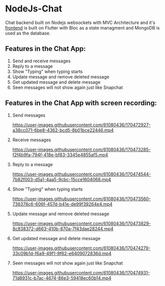 # NodeJs-Chat
Chat backend built on Nodejs websockets with MVC Architecture and it's [frontend](https://github.com/aanantt/Flutter-Chat) is built on Flutter with Bloc as a state managment and MongoDB is used as the database. 

## Features in the Chat App:
<ol>
  <li>Send and receive messages</li>
  <li>Reply to a message</li>
  <li>Show "Typing" when typing starts</li>
  <li>Update message and remove deleted message</li>
  <li>Get updated message and delete message </li>
    <li>Seen messages will not show again just like Snapchat</li>

  </ol>


  
  

## Features in the Chat App with screen recording:
  <ol>
  <li>Send messages</li>
    
https://user-images.githubusercontent.com/61080436/170472927-a38cc071-6be8-4362-bcd5-8b01bce22446.mp4
  
  <li>Receive messages</li>
  
https://user-images.githubusercontent.com/61080436/170473285-f2f4b9fa-794f-418e-bf83-3345e4855af5.mp4
  
  <li>Reply to a message</li>


https://user-images.githubusercontent.com/61080436/170474544-7b82f003-d5a1-4aa5-9cbc-15cce1604068.mp4


  
  <li>Show "Typing" when typing starts</li>
  
https://user-images.githubusercontent.com/61080436/170473560-736378c6-606f-457d-b41e-de99f39264e4.mp4
  
  <li>Update message and remove deleted message</li>
  
https://user-images.githubusercontent.com/61080436/170473829-8c838372-d663-410b-870a-7f43dae28244.mp4


  <li>Get updated message and delete message </li>

https://user-images.githubusercontent.com/61080436/170474279-33c09b1d-f6a9-49f1-9f62-e6409072836d.mp4
  
  <li>Seen messages will not show again just like Snapchat</li>

https://user-images.githubusercontent.com/61080436/170474931-71d8931c-b7ac-4674-86e3-59418ec60b14.mp4


  

